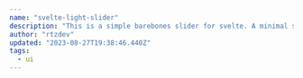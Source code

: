 ```yaml
---
name: "svelte-light-slider"
description: "This is a simple barebones slider for svelte. A minimal slider implementation performace focused."
author: "rtzdev"
updated: "2023-08-27T19:38:46.440Z"
tags: 
  - ui
---
```

